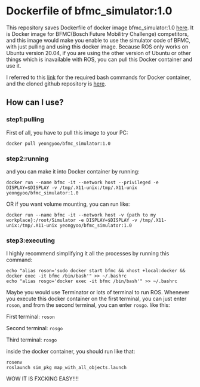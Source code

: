 # Dockerfile of bfmc_simulator:1.0
This repository saves Dockerfile of docker image bfmc_simulator:1.0 [here](https://hub.docker.com/repository/docker/yeongyoo/bfmc_simulator/general). It is Docker image for BFMC(Bosch Future Mobilitry Challenge) competitors, and this image would make you enable to use the simulator code of BFMC, with just pulling and using this docker image. Because ROS only works on Ubuntu version 20.04, if you are using the other version of Ubuntu or other things which is inavailable with ROS, you can pull this Docker container and use it.

I referred to this [link](https://bosch-future-mobility-challenge-documentation.readthedocs-hosted.com/data/simulator.html) for the required bash commands for Docker container, and the cloned github repository is [here](https://github.com/ECC-BFMC/Simulator/tree/main).

## How can I use?

### step1:pulling
First of all, you have to pull this image to your PC:
```
docker pull yeongyoo/bfmc_simulator:1.0
```

### step2:running
and you can make it into Docker container by running:
```
docker run --name bfmc -it --network host --privileged -e DISPLAY=$DISPLAY -v /tmp/.X11-unix:/tmp/.X11-unix yeongyoo/bfmc_simulator:1.0
```
OR if you want volume mounting, you can run like:
```
docker run --name bfmc -it --network host -v {path to my workplace}:/root/Simulator -e DISPLAY=$DISPLAY -v /tmp/.X11-unix:/tmp/.X11-unix yeongyoo/bfmc_simulator:1.0
```

### step3:executing

I highly recommend simplifying it all the processes by running this command:
```
echo "alias roson='sudo docker start bfmc && xhost +local:docker && docker exec -it bfmc /bin/bash'" >> ~/.bashrc
echo "alias rosgo='docker exec -it bfmc /bin/bash'" >> ~/.bashrc
```
Maybe you would use Terminator or lots of terminal to run ROS. Whenever you execute this docker container on the first terminal, you can just enter ```roson```, and from the second terminal, you can enter ```rosgo```. like this:

First terminal:
```roson```

Second terminal:
```rosgo```

Third terminal:
```rosgo```

inside the docker container, you should run like that:
```
rosenv
roslaunch sim_pkg map_with_all_objects.launch
```
WOW IT IS FXCKING EASY!!!!

